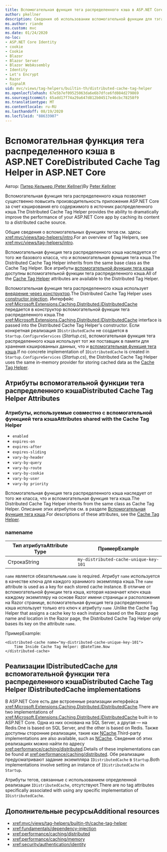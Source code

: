 ```yaml
---
title: Вспомогательная функция тега распределенного кэша в ASP.NET Core
author: pkellner
description: Сведения об использовании вспомогательной функции для тэга распределенного кэша.
ms.author: riande
ms.custom: mvc
ms.date: 01/24/2020
no-loc:
- ASP.NET Core Identity
- cookie
- Cookie
- Blazor
- Blazor Server
- Blazor WebAssembly
- Identity
- Let's Encrypt
- Razor
- SignalR
uid: mvc/views/tag-helpers/builtin-th/distributed-cache-tag-helper
ms.openlocfilehash: 67e5b7ef09525063da6e6b7dfce6fd084d279869
ms.sourcegitcommit: 65add17f74a29a647d812b04517e46cbc78258f9
ms.translationtype: MT
ms.contentlocale: ru-RU
ms.lasthandoff: 08/19/2020
ms.locfileid: "88633907"
---
```

# <a name="distributed-cache-tag-helper-in-aspnet-core"></a><span data-ttu-id="b53e3-103">Вспомогательная функция тега распределенного кэша в ASP.NET Core</span><span class="sxs-lookup"><span data-stu-id="b53e3-103">Distributed Cache Tag Helper in ASP.NET Core</span></span>

<span data-ttu-id="b53e3-104">Автор: [Питер Кельнер (Peter Kellner)](https://peterkellner.net)</span><span class="sxs-lookup"><span data-stu-id="b53e3-104">By [Peter Kellner](https://peterkellner.net)</span></span>

<span data-ttu-id="b53e3-105">Вспомогательная функция тега распределенного кэша позволяет существенно повысить производительность приложения ASP.NET Core за счет кэширования его содержимого в источник распределенного кэша.</span><span class="sxs-lookup"><span data-stu-id="b53e3-105">The Distributed Cache Tag Helper provides the ability to dramatically improve the performance of your ASP.NET Core app by caching its content to a distributed cache source.</span></span>

<span data-ttu-id="b53e3-106">Общие сведения о вспомогательных функциях тегов см. здесь: <xref:mvc/views/tag-helpers/intro>.</span><span class="sxs-lookup"><span data-stu-id="b53e3-106">For an overview of Tag Helpers, see <xref:mvc/views/tag-helpers/intro>.</span></span>

<span data-ttu-id="b53e3-107">Вспомогательная функция тега распределенного кэша наследуется от того же базового класса, что и вспомогательная функция тега кэша.</span><span class="sxs-lookup"><span data-stu-id="b53e3-107">The Distributed Cache Tag Helper inherits from the same base class as the Cache Tag Helper.</span></span> <span data-ttu-id="b53e3-108">Все атрибуты [вспомогательной функции тега кэша](xref:mvc/views/tag-helpers/builtin-th/cache-tag-helper) доступны вспомогательной функции тега распределенного кэша.</span><span class="sxs-lookup"><span data-stu-id="b53e3-108">All of the [Cache Tag Helper](xref:mvc/views/tag-helpers/builtin-th/cache-tag-helper) attributes are available to the Distributed Tag Helper.</span></span>

<span data-ttu-id="b53e3-109">Вспомогательная функция тега распределенного кэша использует [внедрение через конструктор](xref:fundamentals/dependency-injection#constructor-injection-behavior).</span><span class="sxs-lookup"><span data-stu-id="b53e3-109">The Distributed Cache Tag Helper uses [constructor injection](xref:fundamentals/dependency-injection#constructor-injection-behavior).</span></span> <span data-ttu-id="b53e3-110">Интерфейс <xref:Microsoft.Extensions.Caching.Distributed.IDistributedCache> передается в конструктор вспомогательной функции тега распределенного кэша.</span><span class="sxs-lookup"><span data-stu-id="b53e3-110">The <xref:Microsoft.Extensions.Caching.Distributed.IDistributedCache> interface is passed into the Distributed Cache Tag Helper's constructor.</span></span> <span data-ttu-id="b53e3-111">Если конкретная реализация `IDistributedCache` не создается в `Startup.ConfigureServices` (*Startup.cs*), вспомогательная функция тега распределенного кэша использует тот же поставщик в памяти для хранения кэшированных данных, что и [вспомогательная функция тега кэша](xref:mvc/views/tag-helpers/builtin-th/cache-tag-helper).</span><span class="sxs-lookup"><span data-stu-id="b53e3-111">If no concrete implementation of `IDistributedCache` is created in `Startup.ConfigureServices` (*Startup.cs*), the Distributed Cache Tag Helper uses the same in-memory provider for storing cached data as the [Cache Tag Helper](xref:mvc/views/tag-helpers/builtin-th/cache-tag-helper).</span></span>

## <a name="distributed-cache-tag-helper-attributes"></a><span data-ttu-id="b53e3-112">Атрибуты вспомогательной функции тега распределенного кэша</span><span class="sxs-lookup"><span data-stu-id="b53e3-112">Distributed Cache Tag Helper Attributes</span></span>

### <a name="attributes-shared-with-the-cache-tag-helper"></a><span data-ttu-id="b53e3-113">Атрибуты, используемые совместно с вспомогательной функцией тега кэша</span><span class="sxs-lookup"><span data-stu-id="b53e3-113">Attributes shared with the Cache Tag Helper</span></span>

* `enabled`
* `expires-on`
* `expires-after`
* `expires-sliding`
* `vary-by-header`
* `vary-by-query`
* `vary-by-route`
* `vary-by-cookie`
* `vary-by-user`
* `vary-by priority`

<span data-ttu-id="b53e3-114">Вспомогательная функция тега распределенного кэша наследует от того же класса, что и вспомогательная функция тега кэша.</span><span class="sxs-lookup"><span data-stu-id="b53e3-114">The Distributed Cache Tag Helper inherits from the same class as Cache Tag Helper.</span></span> <span data-ttu-id="b53e3-115">Описание этих атрибутов см. в разделе [Вспомогательная функция тега кэша](xref:mvc/views/tag-helpers/builtin-th/cache-tag-helper).</span><span class="sxs-lookup"><span data-stu-id="b53e3-115">For descriptions of these attributes, see the [Cache Tag Helper](xref:mvc/views/tag-helpers/builtin-th/cache-tag-helper).</span></span>

### <a name="name"></a><span data-ttu-id="b53e3-116">name</span><span class="sxs-lookup"><span data-stu-id="b53e3-116">name</span></span>

| <span data-ttu-id="b53e3-117">Тип атрибута</span><span class="sxs-lookup"><span data-stu-id="b53e3-117">Attribute Type</span></span> | <span data-ttu-id="b53e3-118">Пример</span><span class="sxs-lookup"><span data-stu-id="b53e3-118">Example</span></span>                               |
| -------------- | ------------------------------------- |
| <span data-ttu-id="b53e3-119">Строка</span><span class="sxs-lookup"><span data-stu-id="b53e3-119">String</span></span>         | `my-distributed-cache-unique-key-101` |

<span data-ttu-id="b53e3-120">`name` является обязательным.</span><span class="sxs-lookup"><span data-stu-id="b53e3-120">`name` is required.</span></span> <span data-ttu-id="b53e3-121">Атрибут `name` используется в качестве ключа для каждого хранимого экземпляра кэша.</span><span class="sxs-lookup"><span data-stu-id="b53e3-121">The `name` attribute is used as a key for each stored cache instance.</span></span> <span data-ttu-id="b53e3-122">В отличие от вспомогательной функции тега кэша, которая назначает ключ кэша каждому экземпляру на основе Razor имени страницы и расположения на Razor странице, вспомогательная функция тега распределенного кэша использует только его ключ к атрибуту `name` .</span><span class="sxs-lookup"><span data-stu-id="b53e3-122">Unlike the Cache Tag Helper that assigns a cache key to each instance based on the Razor page name and location in the Razor page, the Distributed Cache Tag Helper only bases its key on the attribute `name`.</span></span>

<span data-ttu-id="b53e3-123">Пример</span><span class="sxs-lookup"><span data-stu-id="b53e3-123">Example:</span></span>

```cshtml
<distributed-cache name="my-distributed-cache-unique-key-101">
    Time Inside Cache Tag Helper: @DateTime.Now
</distributed-cache>
```

## <a name="distributed-cache-tag-helper-idistributedcache-implementations"></a><span data-ttu-id="b53e3-124">Реализации IDistributedCache для вспомогательной функции тега распределенного кэша</span><span class="sxs-lookup"><span data-stu-id="b53e3-124">Distributed Cache Tag Helper IDistributedCache implementations</span></span>

<span data-ttu-id="b53e3-125">В ASP.NET Core есть две встроенные реализации интерфейса <xref:Microsoft.Extensions.Caching.Distributed.IDistributedCache>.</span><span class="sxs-lookup"><span data-stu-id="b53e3-125">There are two implementations of <xref:Microsoft.Extensions.Caching.Distributed.IDistributedCache> built in to ASP.NET Core.</span></span> <span data-ttu-id="b53e3-126">Одна из них основана на SQL Server, а другая — на Redis.</span><span class="sxs-lookup"><span data-stu-id="b53e3-126">One is based on SQL Server, and the other is based on Redis.</span></span> <span data-ttu-id="b53e3-127">Также доступны сторонние реализации, такие как [NCache](http://www.alachisoft.com/ncache/aspnet-core-idistributedcache-ncache.html).</span><span class="sxs-lookup"><span data-stu-id="b53e3-127">Third-party implementations are also available, such as [NCache](http://www.alachisoft.com/ncache/aspnet-core-idistributedcache-ncache.html).</span></span> <span data-ttu-id="b53e3-128">Сведения об этих реализациях можно найти по адресу <xref:performance/caching/distributed>.</span><span class="sxs-lookup"><span data-stu-id="b53e3-128">Details of these implementations can be found at <xref:performance/caching/distributed>.</span></span> <span data-ttu-id="b53e3-129">Обе реализации предусматривают задание экземпляра `IDistributedCache` в `Startup`.</span><span class="sxs-lookup"><span data-stu-id="b53e3-129">Both implementations involve setting an instance of `IDistributedCache` in `Startup`.</span></span>

<span data-ttu-id="b53e3-130">Атрибуты тегов, связанные с использованием определенной реализации `IDistributedCache`, отсутствуют.</span><span class="sxs-lookup"><span data-stu-id="b53e3-130">There are no tag attributes specifically associated with using any specific implementation of `IDistributedCache`.</span></span>

## <a name="additional-resources"></a><span data-ttu-id="b53e3-131">Дополнительные ресурсы</span><span class="sxs-lookup"><span data-stu-id="b53e3-131">Additional resources</span></span>

* <xref:mvc/views/tag-helpers/builtin-th/cache-tag-helper>
* <xref:fundamentals/dependency-injection>
* <xref:performance/caching/distributed>
* <xref:performance/caching/memory>
* <xref:security/authentication/identity>
